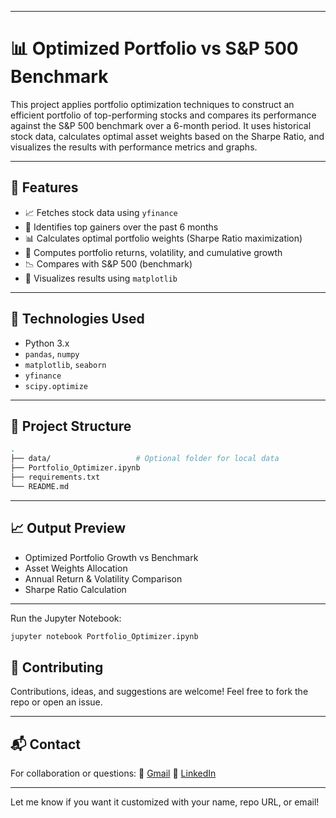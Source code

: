 
---

# 📊 Optimized Portfolio vs S\&P 500 Benchmark

This project applies portfolio optimization techniques to construct an efficient portfolio of top-performing stocks and compares its performance against the S\&P 500 benchmark over a 6-month period. It uses historical stock data, calculates optimal asset weights based on the Sharpe Ratio, and visualizes the results with performance metrics and graphs.

---

## 🚀 Features

* 📈 Fetches stock data using `yfinance`
* 🧠 Identifies top gainers over the past 6 months
* 📊 Calculates optimal portfolio weights (Sharpe Ratio maximization)
* 🧮 Computes portfolio returns, volatility, and cumulative growth
* 📉 Compares with S\&P 500 (benchmark)
* 📌 Visualizes results using `matplotlib`

---

## 🔧 Technologies Used

* Python 3.x
* `pandas`, `numpy`
* `matplotlib`, `seaborn`
* `yfinance`
* `scipy.optimize`

---

## 📁 Project Structure

```bash
.
├── data/                   # Optional folder for local data
├── Portfolio_Optimizer.ipynb
├── requirements.txt
└── README.md
```

---

## 📈 Output Preview

* Optimized Portfolio Growth vs Benchmark
* Asset Weights Allocation
* Annual Return & Volatility Comparison
* Sharpe Ratio Calculation

---

Run the Jupyter Notebook:

   ```bash
   jupyter notebook Portfolio_Optimizer.ipynb
   ```


## 🤝 Contributing

Contributions, ideas, and suggestions are welcome! Feel free to fork the repo or open an issue.

---

## 📬 Contact

For collaboration or questions:
📧 [Gmail](syeddaniyalshahh@gmail.com)
💼 [LinkedIn](www.linkedin.com/in/syed-m-daniyal)

---

Let me know if you want it customized with your name, repo URL, or email!
